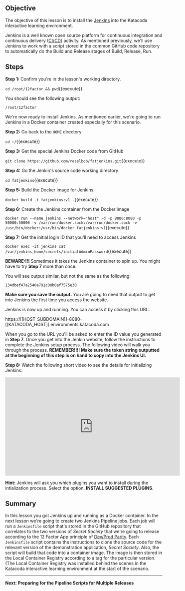 ## Objective
The objective of this lesson is to install the [Jenkins](https://www.jenkins.io/) into the Katacoda interactive learning environment.

Jenkins is a well known open source platform for continuous integration and continuous delivery ([CI/CD](https://en.wikipedia.org/wiki/CI/CD)) activity. As mentioned previously, we'll use Jenkins to work with a script stored in the common GitHub code repository to automatically do the Build and Release stages of Build, Release, Run.

## Steps

**Step 1:** Confirm you're in the lesson's working directory.

`cd /root/12factor && pwd`{{execute}}

You should see the following output:

`/root/12factor`

We're now ready to install Jenkins. As mentioned earlier, we're going to run Jenkins in a Docker container created especially for this scenario.

**Step 2:** Go back to the `HOME` directory

`cd ~/`{{execute}}

**Step 3:** Get the special Jenkins Docker code from GitHub

`git clone https://github.com/reselbob/fatjenkins.git`{{execute}}

**Step 4:** Go the Jenkin's source code working directory

`cd fatjenkins`{{execute}}

**Step 5:** Build the Docker image for Jenkins

`docker build -t fatjenkins:v1 .`{{execute}}

**Step 6:** Create the Jenkins container from the Docker image

`docker run --name jenkins --network="host" -d -p 8080:8080 -p 50000:50000 -v /var/run/docker.sock:/var/run/docker.sock -v /usr/bin/docker:/usr/bin/docker fatjenkins:v1`{{execute}}

**Step 7:**  Get the initial login ID that you'll need to access Jenkins

`docker exec -it jenkins cat /var/jenkins_home/secrets/initialAdminPassword`{{execute}}

**BEWARE:!!!** Sometimes it takes the Jenkins container to spin up. You might have to try **Step 7** more than once.

You will see output similar, but not the same as the following:

`134dbef47a2540a791c08b0af7575e30`

**Make sure you save the output.** You are going to need that output to get into Jenkins the first time you access the website.

Jenkins is now up and running. You can access it by clicking this URL:

https://[[HOST_SUBDOMAIN]]-8080-[[KATACODA_HOST]].environments.katacoda.com

When you go to the URL you'll be asked to enter the ID value you generated in **Step 7**. Once you get into the Jenkin website, follow the instructions to complete the Jenkins setup process. The following video will walk you through the process. **REMEMBER!!!! Make sure the token string outputted at the beginning of this step is on hand to copy into the Jenkins UI.**

**Step 8:** Watch the following short video to see the details for initializing Jenkins:

<iframe width="560" height="315" src="https://www.youtube.com/embed/D0TRbUNgcV4" frameborder="0" allow="accelerometer; autoplay; clipboard-write; encrypted-media; gyroscope; picture-in-picture" allowfullscreen></iframe>

**Hint:** Jenkins will ask you which plugins you want to install during the intialization process. Select the option, **INSTALL SUGGESTED PLUGINS**.

## Summary

In this lesson you got Jenkins up and running as a Docker container. In the next lesson we're going to create two Jenkins Pipeline jobs. Each job will run a `Jenkinsfile` script that's stored in the GitHub repository that correlates to the two versions of *Secret Society* that we're going to release according to the 12 Factor App principle of [Dev/Prod Parity](https://12factor.net/dev-prod-parity). Each `Jenkinsfile` script contains the instructions to clone the source code for the relevant version of the demonstration application, *Secret Society*. Also, the script will build that code into a container image. The image is then stored in the Local Container Registry according to a tag for the particular version. (The Local Container Registry was installed behind the scenes in the Katacoda interactive learning environment at the start of the scenario.

----


**Next: Preparing for the Pipeline Scripts for Multiple Releases**